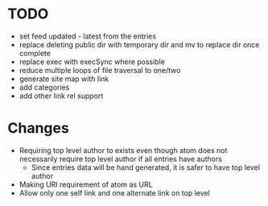# TODO

- set feed updated - latest from the entries
- replace deleting public dir with temporary dir and mv to replace dir once complete
- replace exec with execSync where possible
- reduce multiple loops of file traversal to one/two
- generate site map with link
- add categories
- add other link rel support

# Changes

- Requiring top level author to exists even though atom does not necessarily require
  top level author if all entries have authors
    - Since entries data will be hand generated, it is safer to have top level
      author
- Making URI requirement of atom as URL
- Allow only one self link and one alternate link on top level